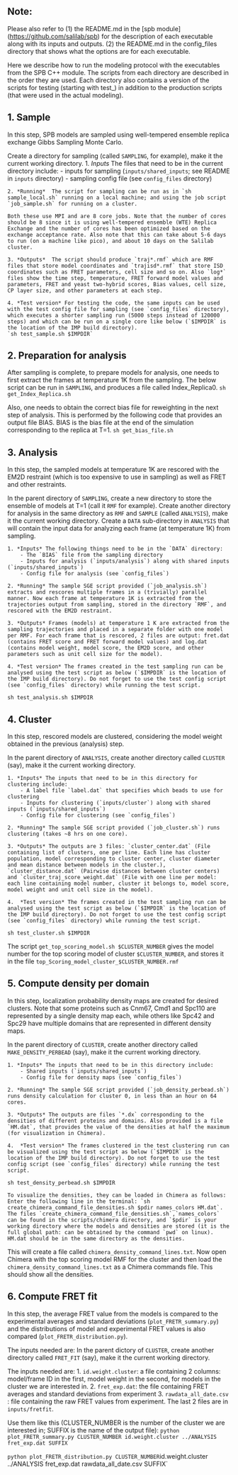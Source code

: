 ## Note: 
Please also refer to 
(1) the README.md in the [spb module] (https://github.com/salilab/spb) for the description of each executable along with its inputs and outputs. 
(2) the README.md in the config_files directory that shows what the options are for each executable.

Here we describe how to run the modeling protocol with the executables from the SPB C++ module. The scripts from each directory are described in the order they are used.
Each directory also contains a version of the scripts for testing (starting with test_) in addition to the production scripts (that were used in the actual modeling).

## 1. Sample
In this step, SPB models are sampled using well-tempered ensemble replica exchange Gibbs Sampling Monte Carlo. 

Create a directory for sampling (called `SAMPLING`, for example), make it the current working directory.
    1. *Inputs*  The files that need to be in the current directory include:
        - inputs for sampling (`inputs/shared_inputs`; see README in `inputs` directory)
        - sampling config file (see `config_files` directory)  

    2. *Running*  The script for sampling can be run as in `sh sample_local.sh` running on a local machine; and using the job script `job_sample.sh` for running on a cluster. 

    Both these use MPI and are 8 core jobs. Note that the number of cores should be 8 since it is using well-tempered ensemble (WTE) Replica Exchange and the number of cores has been optimized based on the exchange acceptance rate. Also note that this can take about 5-6 days to run (on a machine like pico), and about 10 days on the Salilab cluster.

    3. *Outputs*  The script should produce `traj*.rmf` which are RMF files that store model coordinates and `trajisd*.rmf` that store ISD coordinates such as FRET parameters, cell size and so on. Also `log*` files show the time step, temperature, FRET forward model values and parameters, FRET and yeast two-hybrid scores, Bias values, cell size, CP layer size, and other parameters at each step.

    4. *Test version* For testing the code, the same inputs can be used with the test config file for sampling (see `config_files` directory), which executes a shorter sampling run (5000 steps instead of 120000 steps) and which can be run on a single core like below (`$IMPDIR` is the location of the IMP build directory).
    `sh test_sample.sh $IMPDIR`

## 2. Preparation for analysis
After sampling is complete, to prepare models for analysis, one needs to first extract the frames at temperature 1K from the sampling. 
The below script can be run in `SAMPLING`, and produces a file called Index_Replica0. 
`sh get_Index_Replica.sh` 

Also, one needs to obtain the correct bias file for reweighting in the next step of analysis. This is performed by the following code that provides an output file BIAS. BIAS is the bias file at the end of the simulation corresponding to the replica at T=1.
`sh get_bias_file.sh`

## 3. Analysis
In this step, the sampled models at temperature 1K are rescored with the EM2D restraint (which is too expensive to use in sampling) as well as FRET and other restraints. 

In the parent directory of `SAMPLING`, create a new directory to store the ensemble of models at T=1 (call it `RMF` for example). 
Create another directory for analysis in the same directory as `RMF` and `SAMPLE` (called `ANALYSIS`), make it the current working directory.
Create a `DATA` sub-directory in `ANALYSIS` that will contain the input data for analyzing each frame (at temperature 1K) from sampling. 

    1. *Inputs* The following things need to be in the `DATA` directory:
        - The `BIAS` file from the sampling directory
        - Inputs for analysis (`inputs/analysis`) along with shared inputs (`inputs/shared_inputs`)
        - Config file for analysis (see `config_files`)

    2. *Running* The sample SGE script provided (`job_analysis.sh`) extracts and rescores multiple frames in a (trivially) parallel manner. Now each frame at temperature 1K is extracted from the trajectories output from sampling, stored in the directory `RMF`, and rescored with the EM2D restraint. 

    3. *Outputs* Frames (models) at temperature 1 K are extracted from the sampling trajectories and placed in a separate folder with one model per RMF. For each frame that is rescored, 2 files are output: fret.dat (contains FRET score and FRET forward model values) and log.dat (contains model weight, model score, the EM2D score, and other parameters such as unit cell size for the model). 

    4. *Test version* The frames created in the test sampling run can be analysed using the test script as below (`$IMPDIR` is the location of the IMP build directory). Do not forget to use the test config script (see `config_files` directory) while running the test script. 
`sh test_analysis.sh $IMPDIR`

## 4. Cluster
In this step, rescored models are clustered, considering the model weight obtained in the previous (analysis) step. 

In the parent directory of `ANALYSIS`, create another directory called `CLUSTER` (say), make it the current working directory.

    1. *Inputs* The inputs that need to be in this directory for clustering include:
        - A label file `label.dat` that specifies which beads to use for clustering
        - Inputs for clustering (`inputs/cluster`) along with shared inputs (`inputs/shared_inputs`)
        - Config file for clustering (see `config_files`)

    2. *Running* The sample SGE script provided (`job_cluster.sh`) runs clustering (takes ~8 hrs on one core).

    3. *Outputs* The outputs are 3 files: `cluster_center.dat` (File containing list of clusters, one per line. Each line has cluster population, model corresponding to cluster center, cluster diameter and mean distance between models in the cluster.),  `cluster_distance.dat` (Pairwise distances between cluster centers) and `cluster_traj_score_weight.dat` (File with one line per model: each line containing model number, cluster it belongs to, model score, model weight and unit cell size in the model). 

    4.  *Test version* The frames created in the test sampling run can be analysed using the test script as below (`$IMPDIR` is the location of the IMP build directory). Do not forget to use the test config script (see `config_files` directory) while running the test script. 
`sh test_cluster.sh $IMPDIR`

The script `get_top_scoring_model.sh $CLUSTER_NUMBER` gives the model number for the top scoring model of cluster `$CLUSTER_NUMBER`, and stores it in the file `top_Scoring_model_cluster_$CLUSTER_NUMBER.rmf`

## 5. Compute density per domain 
In this step, localization probability density maps are created for desired clusters. Note that some proteins such as Cnm67, Cmd1 and Spc110 are represented by a single density map each, while others like Spc42 and Spc29 have multiple domains that are represented in different density maps.

In the parent directory of `CLUSTER`, create another directory called `MAKE_DENSITY_PERBEAD` (say), make it the current working directory.

    1. *Inputs* The inputs that need to be in this directory include:
        - Shared inputs (`inputs/shared_inputs`)
        - Config file for density maps (see `config_files`)

    2. *Running* The sample SGE script provided (`job_density_perbead.sh`) runs density calculation for cluster 0, in less than an hour on 64 cores.

    3. *Outputs* The outputs are files `*.dx` corresponding to the densities of different proteins and domains. Also provided is a file `HM.dat`, that provides the value of the densities at half the maximum (for visualization in Chimera). 

    4.  *Test version* The frames clustered in the test clustering run can be visualized using the test script as below (`$IMPDIR` is the location of the IMP build directory). Do not forget to use the test config script (see `config_files` directory) while running the test script. 
`sh test_density_perbead.sh $IMPDIR` 

    To visualize the densities, they can be loaded in Chimera as follows: Enter the following line in the terminal: `sh create_chimera_command_file_densities.sh $pdir names_colors HM.dat`. The files `create_chimera_command_file_densities.sh`,`names_colors` can be found in the scripts/chimera directory, and `$pdir` is your working directory where the models and densities are stored (it is the full global path: can be obtained by the command `pwd` on linux). HM.dat should be in the same directory as the densities. 
This will create a file called `chimera_density_command_lines.txt`. Now open Chimera with the top scoring model RMF for the cluster and then load the `chimera_density_command_lines.txt` as a Chimera commands file. This should show all the densities.

## 6. Compute FRET fit
In this step, the average FRET value from the models is compared to the experimental averages and standard deviations (`plot_FRETR_summary.py`) and the distributions of model and experimental FRET values is also compared (`plot_FRETR_distribution.py`).

The inputs needed are:
In the parent dictory of `CLUSTER`, create another directory called `FRET_FIT` (say), make it the current working directory.

The inputs needed are:
    1. `id.weight.cluster`: a file containing 2 columns: model/frame ID in the first, model weight in the second, for models in the cluster we are interested in.
    2. `fret_exp.dat`: the file containing FRET averages and standard deviations from experiment
    3. `rawdata_all_date.csv` : file containing the raw FRET values from experiment.
The last 2 files are in `inputs/fretfit`. 
  
Use them like this (CLUSTER_NUMBER is the number of the cluster we are interested in; SUFFIX is the name of the output file):
`python plot_FRETR_summary.py CLUSTER_NUMBER id.weight.cluster ../ANALYSIS fret_exp.dat SUFFIX`

`python plot_FRETR_distribution.py CLUSTER_NUMBER`id.weight.cluster ../ANALYSIS fret_exp.dat rawdata_all_date.csv SUFFIX`
